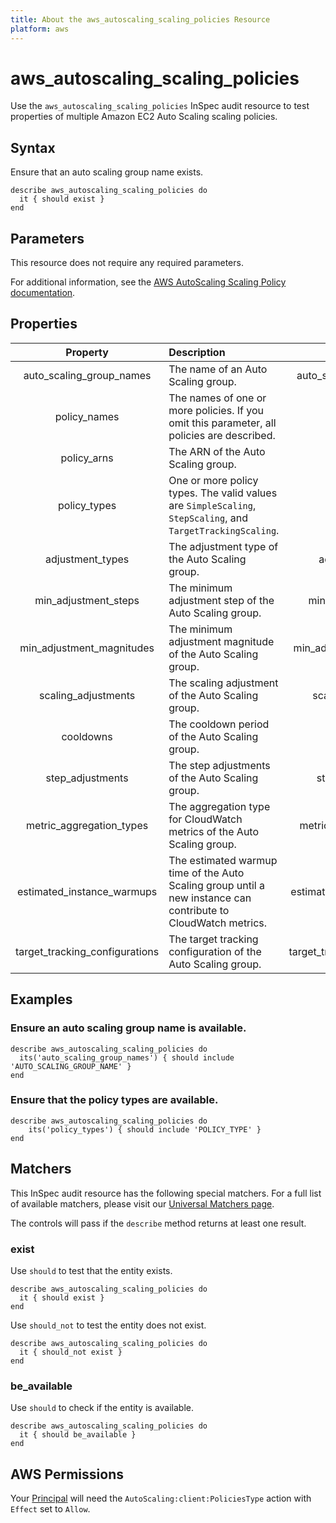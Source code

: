 ```yaml
---
title: About the aws_autoscaling_scaling_policies Resource
platform: aws
---
```


# aws_autoscaling_scaling_policies

Use the `aws_autoscaling_scaling_policies` InSpec audit resource to test properties of multiple Amazon EC2 Auto Scaling scaling policies.

## Syntax

Ensure that an auto scaling group name exists.

    describe aws_autoscaling_scaling_policies do
      it { should exist }
    end

## Parameters

This resource does not require any required parameters.

For additional information, see the [AWS AutoScaling Scaling Policy documentation](https://docs.aws.amazon.com/AWSCloudFormation/latest/UserGuide/aws-properties-as-policy.html).

## Properties

| Property  | Description | Field |
| :---: | :--- | :---: |
| auto_scaling_group_names |  The name of an Auto Scaling group. | auto_scaling_group_name |
| policy_names | The names of one or more policies. If you omit this parameter, all policies are described. | policy_name |
| policy_arns | The ARN of the Auto Scaling group. | policy_arn |
| policy_types | One or more policy types. The valid values are `SimpleScaling`, `StepScaling`, and `TargetTrackingScaling`. | policy_type |
| adjustment_types | The adjustment type of the Auto Scaling group. | adjustment_type |
| min_adjustment_steps | The minimum adjustment step of the Auto Scaling group. | min_adjustment_step |
| min_adjustment_magnitudes | The minimum adjustment magnitude of the Auto Scaling group. | min_adjustment_magnitude |
| scaling_adjustments | The scaling adjustment of the Auto Scaling group. | scaling_adjustment |
| cooldowns | The cooldown period of the Auto Scaling group. | cooldown |
| step_adjustments | The step adjustments of the Auto Scaling group. | step_adjustments |
| metric_aggregation_types | The aggregation type for CloudWatch metrics of the Auto Scaling group. | metric_aggregation_type |
| estimated_instance_warmups | The estimated warmup time of the Auto Scaling group until a new instance can contribute to CloudWatch metrics. | estimated_instance_warmup |
| target_tracking_configurations | The target tracking configuration of the Auto Scaling group. | target_tracking_configuration |

## Examples

### Ensure an auto scaling group name is available.

    describe aws_autoscaling_scaling_policies do
      its('auto_scaling_group_names') { should include 'AUTO_SCALING_GROUP_NAME' }
    end

### Ensure that the policy types are available.

    describe aws_autoscaling_scaling_policies do
        its('policy_types') { should include 'POLICY_TYPE' }
    end

## Matchers

This InSpec audit resource has the following special matchers. For a full list of available matchers, please visit our [Universal Matchers page](https://www.inspec.io/docs/reference/matchers/).

The controls will pass if the `describe` method returns at least one result.

### exist

Use `should` to test that the entity exists.

    describe aws_autoscaling_scaling_policies do
      it { should exist }
    end

Use `should_not` to test the entity does not exist.

    describe aws_autoscaling_scaling_policies do
      it { should_not exist }
    end

### be_available

Use `should` to check if the entity is available.

    describe aws_autoscaling_scaling_policies do
      it { should be_available }
    end

## AWS Permissions

Your [Principal](https://docs.aws.amazon.com/IAM/latest/UserGuide/intro-structure.html#intro-structure-principal) will need the `AutoScaling:client:PoliciesType` action with `Effect` set to `Allow`.
